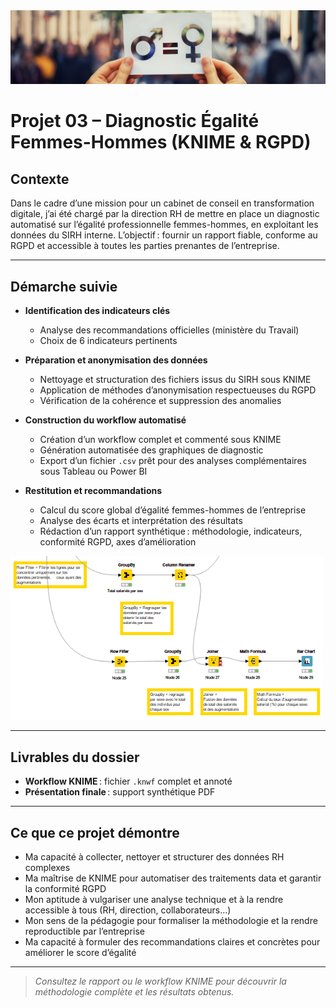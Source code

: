 <img src="../Images/Homme.png" alt="Dashboard Profil" width="1100"/>

# Projet 03 – Diagnostic Égalité Femmes-Hommes (KNIME & RGPD)

## Contexte

Dans le cadre d’une mission pour un cabinet de conseil en transformation digitale, j’ai été chargé par la direction RH de mettre en place un diagnostic automatisé sur l’égalité professionnelle femmes-hommes, en exploitant les données du SIRH interne.
L’objectif : fournir un rapport fiable, conforme au RGPD et accessible à toutes les parties prenantes de l’entreprise.

---

## Démarche suivie

- **Identification des indicateurs clés**
  - Analyse des recommandations officielles (ministère du Travail)
  - Choix de 6 indicateurs pertinents

- **Préparation et anonymisation des données**
  - Nettoyage et structuration des fichiers issus du SIRH sous KNIME
  - Application de méthodes d’anonymisation respectueuses du RGPD
  - Vérification de la cohérence et suppression des anomalies

- **Construction du workflow automatisé**
  - Création d’un workflow complet et commenté sous KNIME
  - Génération automatisée des graphiques de diagnostic
  - Export d’un fichier `.csv` prêt pour des analyses complémentaires sous Tableau ou Power BI

- **Restitution et recommandations**
  - Calcul du score global d’égalité femmes-hommes de l’entreprise
  - Analyse des écarts et interprétation des résultats
  - Rédaction d’un rapport synthétique : méthodologie, indicateurs, conformité RGPD, axes d’amélioration

<img src="../Images/Knime.png" alt="Dashboard Profil" width="500"/>

---

## Livrables du dossier

- **Workflow KNIME** : fichier `.knwf` complet et annoté
- **Présentation finale** : support synthétique PDF

---

## Ce que ce projet démontre

- Ma capacité à collecter, nettoyer et structurer des données RH complexes
- Ma maîtrise de KNIME pour automatiser des traitements data et garantir la conformité RGPD
- Mon aptitude à vulgariser une analyse technique et à la rendre accessible à tous (RH, direction, collaborateurs…)
- Mon sens de la pédagogie pour formaliser la méthodologie et la rendre reproductible par l’entreprise
- Ma capacité à formuler des recommandations claires et concrètes pour améliorer le score d’égalité

---

> *Consultez le rapport ou le workflow KNIME pour découvrir la méthodologie complète et les résultats obtenus.*

